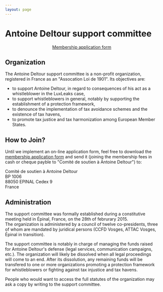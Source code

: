 ```yaml
---
layout: page
---
```

# Antoine&nbsp;Deltour support committee

<p style="text-align: center"><a href="/docs/asso/application-form.pdf"><i class="fa fa-file-pdf-o"></i> <span>Membership application form</span></a></p>

## Organization

The Antoine Deltour support committee is a non-profit organization, registered in France as an "Assocation Loi de 1901". Its objectives are:

 - to support Antoine Deltour, in regard to consequences of his act as a whistleblower in the LuxLeaks case,
 - to support whistleblowers in general, notably by supporting the establishment of a protection framework,
 - to denounce the implementation of tax avoidance schemes and the existence of tax havens,
 - to promote tax justice and tax harmonization among European Member States.


## How to Join?

Until we implement an on-line application form, feel free to download the [membership application form](/docs/asso/application-form.pdf) and send it (joining the membership fees in cash or cheque payble to "Comité de soutien à Antoine Deltour") to:

Comité de soutien à Antoine Deltour  
BP 1006  
88050 EPINAL Cedex 9  
France

## Administration

The support committee was formally established during a constitutive meeting held in Épinal, France, on the 28th of februrary 2015.  
The organization is administered by a council of twelve co-presidents, three of whom are mandated by juridical persons (CCFD Vosges, ATTAC Vosges, Épinal in transition).

The support committee is notably in charge of managing the funds raised for Antoine Deltour's defense (legal services, communication campaigns, etc.). The organization will likely be dissolved when all legal proceedings will come to an end. After its dissolution, any remaining funds will be transfered to one or more organizations promoting a protection framework for whistleblowers or fighting against tax injustice and tax havens.

People who would want to access the full statutes of the organization may ask a copy by writing to the support committee.
